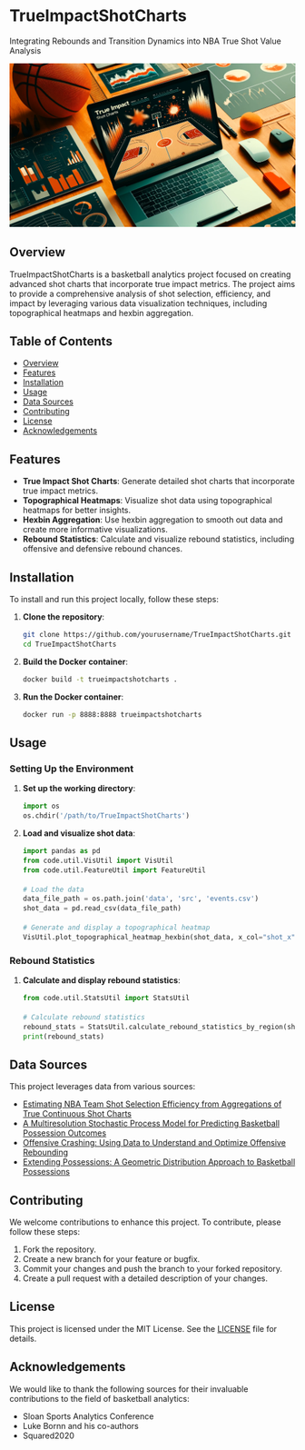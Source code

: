 # TrueImpactShotCharts
Integrating Rebounds and Transition Dynamics into NBA True Shot Value Analysis

![image](https://github.com/dkStephanos/TrueImpactShotCharts/blob/main/data/img/app/readme.webp)


## Overview

TrueImpactShotCharts is a basketball analytics project focused on creating advanced shot charts that incorporate true impact metrics. The project aims to provide a comprehensive analysis of shot selection, efficiency, and impact by leveraging various data visualization techniques, including topographical heatmaps and hexbin aggregation.

## Table of Contents

- [Overview](#overview)
- [Features](#features)
- [Installation](#installation)
- [Usage](#usage)
- [Data Sources](#data-sources)
- [Contributing](#contributing)
- [License](#license)
- [Acknowledgements](#acknowledgements)

## Features

- **True Impact Shot Charts**: Generate detailed shot charts that incorporate true impact metrics.
- **Topographical Heatmaps**: Visualize shot data using topographical heatmaps for better insights.
- **Hexbin Aggregation**: Use hexbin aggregation to smooth out data and create more informative visualizations.
- **Rebound Statistics**: Calculate and visualize rebound statistics, including offensive and defensive rebound chances.

## Installation

To install and run this project locally, follow these steps:

1. **Clone the repository**:
    ```sh
    git clone https://github.com/yourusername/TrueImpactShotCharts.git
    cd TrueImpactShotCharts
    ```

2. **Build the Docker container**:
    ```sh
    docker build -t trueimpactshotcharts .
    ```

3. **Run the Docker container**:
    ```sh
    docker run -p 8888:8888 trueimpactshotcharts
    ```

## Usage

### Setting Up the Environment

1. **Set up the working directory**:
    ```python
    import os
    os.chdir('/path/to/TrueImpactShotCharts')
    ```

2. **Load and visualize shot data**:
    ```python
    import pandas as pd
    from code.util.VisUtil import VisUtil
    from code.util.FeatureUtil import FeatureUtil

    # Load the data
    data_file_path = os.path.join('data', 'src', 'events.csv')
    shot_data = pd.read_csv(data_file_path)

    # Generate and display a topographical heatmap
    VisUtil.plot_topographical_heatmap_hexbin(shot_data, x_col="shot_x", y_col="shot_y", weight_col="true_impact_points_produced")
    ```

### Rebound Statistics

1. **Calculate and display rebound statistics**:
    ```python
    from code.util.StatsUtil import StatsUtil

    # Calculate rebound statistics
    rebound_stats = StatsUtil.calculate_rebound_statistics_by_region(shot_data)
    print(rebound_stats)
    ```

## Data Sources

This project leverages data from various sources:

- [Estimating NBA Team Shot Selection Efficiency from Aggregations of True Continuous Shot Charts](https://www.sloansportsconference.com/research-papers/estimating-nba-team-shot-selection-efficiency-from-aggregations-of-true-continuous-shot-charts-a-generalized-additive-model-approach)
- [A Multiresolution Stochastic Process Model for Predicting Basketball Possession Outcomes](http://www.lukebornn.com/papers/cervone_ssac_2016.pdf)
- [Offensive Crashing: Using Data to Understand and Optimize Offensive Rebounding](https://squared2020.com/2019/11/18/offensive-crashing/)
- [Extending Possessions: A Geometric Distribution Approach to Basketball Possessions](https://squared2020.com/2019/11/27/extending-possessions-geometric-distribution/)

## Contributing

We welcome contributions to enhance this project. To contribute, please follow these steps:

1. Fork the repository.
2. Create a new branch for your feature or bugfix.
3. Commit your changes and push the branch to your forked repository.
4. Create a pull request with a detailed description of your changes.

## License

This project is licensed under the MIT License. See the [LICENSE](LICENSE) file for details.

## Acknowledgements

We would like to thank the following sources for their invaluable contributions to the field of basketball analytics:

- Sloan Sports Analytics Conference
- Luke Bornn and his co-authors
- Squared2020
